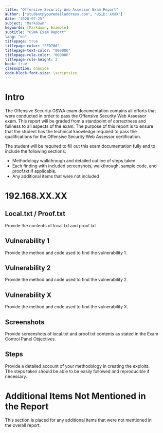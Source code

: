 ```yaml
---
title: "Offensive Security Web Assessor Exam Report"
author: ["student@youremailaddress.com", "OSID: XXXX"]
date: "2020-07-25"
subject: "Markdown"
keywords: [Markdown, Example]
subtitle: "OSWA Exam Report"
lang: "en"
titlepage: true
titlepage-color: "FFD700"
titlepage-text-color: "000000"
titlepage-rule-color: "000000"
titlepage-rule-height: 2
book: true
classoption: oneside
code-block-font-size: \scriptsize
---
```

# Intro

The Offensive Security OSWA exam documentation contains all efforts that were conducted in order to pass the Offensive Security Web Assessor exam. This report will be graded from a standpoint of correctness and fullness to all aspects of the exam. The purpose of this report is to ensure that the student has the technical knowledge required to pass the qualifications for the Offensive Security Web Assessor certification.

The student will be required to fill out this exam documentation fully and to include the following sections:
- Methodology walkthrough and detailed outline of steps taken
- Each finding with included screenshots, walkthrough, sample code, and proof.txt if applicable.
- Any additional items that were not included

# 192.168.XX.XX

## Local.txt / Proof.txt

Provide the contents of local.txt and proof.txt

## Vulnerability 1

Provide the method and code used to find the vulnerability 1.

## Vulnerability 2

Provide the method and code used to find the vulnerability 2.

## Vulnerability X

Provide the method and code used to find the vulnerability X.

## Screenshots

Provide screenshots of local.txt and proof.txt contents as stated in the Exam Control Panel Objectives.

## Steps

Provide a detailed account of your methodology in creating the exploits. The steps taken should be able to be easily followed and reproducible if necessary.

# Additional Items Not Mentioned in the Report

This section is placed for any additional items that were not mentioned in the overall report.


